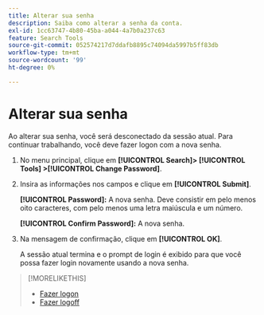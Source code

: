 ```yaml
---
title: Alterar sua senha
description: Saiba como alterar a senha da conta.
exl-id: 1cc63747-4b80-45ba-a044-4a7b0a237c63
feature: Search Tools
source-git-commit: 052574217d7ddafb8895c74094da5997b5ff83db
workflow-type: tm+mt
source-wordcount: '99'
ht-degree: 0%

---
```


# Alterar sua senha

Ao alterar sua senha, você será desconectado da sessão atual. Para continuar trabalhando, você deve fazer logon com a nova senha.

1. No menu principal, clique em **[!UICONTROL Search]> [!UICONTROL Tools] >[!UICONTROL Change Password]**.

1. Insira as informações nos campos e clique em **[!UICONTROL Submit]**.

   **[!UICONTROL Password]:** A nova senha. Deve consistir em pelo menos oito caracteres, com pelo menos uma letra maiúscula e um número.

   **[!UICONTROL Confirm Password]:** A nova senha.

1. Na mensagem de confirmação, clique em **[!UICONTROL OK]**.

   A sessão atual termina e o prompt de login é exibido para que você possa fazer login novamente usando a nova senha.

>[!MORELIKETHIS]
>
>* [Fazer logon](/help/search-social-commerce/getting-started/log-in.md)
>* [Fazer logoff](/help/search-social-commerce/getting-started/log-out.md)
